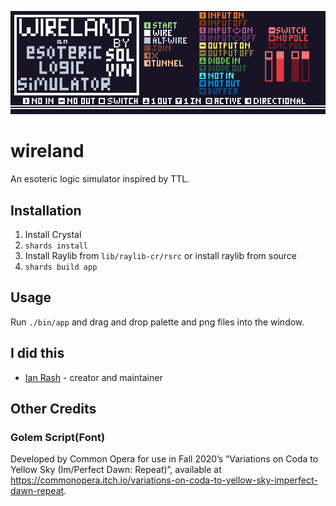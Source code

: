 ![logo](rsrc/images/wireland.png)

# wireland

An esoteric logic simulator inspired by TTL.



## Installation

1. Install Crystal
2. `shards install`
3. Install Raylib from `lib/raylib-cr/rsrc` or install raylib from source
4. `shards build app`

## Usage

Run `./bin/app` and drag and drop palette and png files into the window.



## I did this

- [Ian Rash](https://github.com/sol-vin) - creator and maintainer

## Other Credits

### Golem Script(Font) 
Developed by Common Opera for use in Fall 2020’s “Variations on Coda to Yellow Sky (Im/Perfect Dawn: Repeat)”, available at https://commonopera.itch.io/variations-on-coda-to-yellow-sky-imperfect-dawn-repeat.
